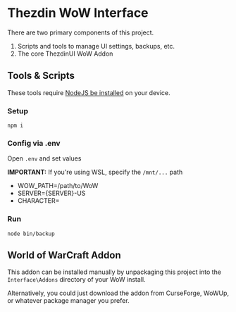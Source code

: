 # Thezdin WoW Interface

There are two primary components of this project.

1. Scripts and tools to manage UI settings, backups, etc.
2. The core ThezdinUI WoW Addon

## Tools & Scripts

These tools require [NodeJS be installed](https://nodejs.org/en/learn/getting-started/how-to-install-nodejs) on your device.

### Setup

    npm i

### Config via .env

Open `.env` and set values

**IMPORTANT:** If you're using WSL, specify the `/mnt/...` path

- WOW_PATH=/path/to/WoW
- SERVER={SERVER}-US
- CHARACTER=

### Run

    node bin/backup

## World of WarCraft Addon

This addon can be installed manually by unpackaging this project into the `Interface\Addons` directory of your WoW install.

Alternatively, you could just download the addon from CurseForge, WoWUp, or whatever package manager you prefer.